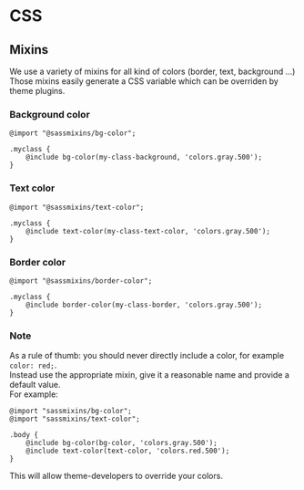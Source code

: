 # CSS

## Mixins

We use a variety of mixins for all kind of colors (border, text, background ...)  
Those mixins easily generate a CSS variable which can be overriden by theme plugins.

### Background color

```
@import "@sassmixins/bg-color";

.myclass {
    @include bg-color(my-class-background, 'colors.gray.500');
}
```

### Text color

```
@import "@sassmixins/text-color";

.myclass {
    @include text-color(my-class-text-color, 'colors.gray.500');
}
```

### Border color

```
@import "@sassmixins/border-color";

.myclass {
    @include border-color(my-class-border, 'colors.gray.500');
}
```

### Note

As a rule of thumb: you should never directly include a color, for example `color: red;`.  
Instead use the appropriate mixin, give it a reasonable name and provide a default value.  
For example:  
```
@import "sassmixins/bg-color";
@import "sassmixins/text-color";

.body {
    @include bg-color(bg-color, 'colors.gray.500');
    @include text-color(text-color, 'colors.red.500');
}
```

This will allow theme-developers to override your colors.